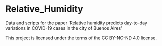 # Relative_Humidity
Data and scripts for the paper 'Relative humidity predicts day-to-day variations in COVID-19 cases in the city of Buenos Aires'

This project is licensed under the terms of the CC BY-NC-ND 4.0 license.
